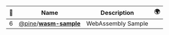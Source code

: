 |:star2: | Name | Description | 🌍|
|---|---|---|---|
|6|[@pine](https://github.com/pine)/[**wasm-sample**](https://github.com/pine/wasm-sample)|WebAssembly Sample||

